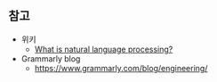 ## 참고

- 위키
  - [What is natural language processing?](https://wikidocs.net/book/2155)
- Grammarly blog
  - https://www.grammarly.com/blog/engineering/

